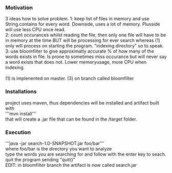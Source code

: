 ### Motivation
3 ideas how to solve problem.
1: keep list of files in memory and use String.contains for every word. Downside, uses a lot of memory. Plusside will use less CPU once read.<br>
2: count occurances whilst reading the file, then only one file will have to be in memory at the time BUT will be processing for ever search whereas (1) only will process on starting the program. "indexing directory" so to speak. <br>
3: use bloomfilter to give approximatly accurate % of how many of the words exists in file. Is prone to sometimes miss occurance but will never say a word exists that does not. Lower memoryusage, more CPU when indexing.<br>
<br>
(1) is implenented on master. (3) on branch called bloomfilter
### Installations
project uses maven, thus dependencies will be installed and artifact built with <br>
'''mvn install''' <br>
that will create a .jar file that can be found in the /target folder.
### Execution
'''java -jar search-1.0-SNAPSHOT.jar foo/bar''' <br>
where foo/bar is the directory you want to analyze <br>
type the words you are searching for and follow with the enter key to seach. <br>
quit the program sending "quit()" <br>
EDIT: in bloomfilter branch the artifact is now called search.jar
